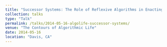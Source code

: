 ```yaml
---
title: "Successor Systems: The Role of Reflexive Algorithms in Enacting Ideological Critique"
collection: talks
type: "Talk"
permalink: /talks/2014-05-16-algolife-successor-systems/ 
venue: "The Contours of Algorithmic Life"
date: 2014-05-16
location: "Davis, CA"
---
```

